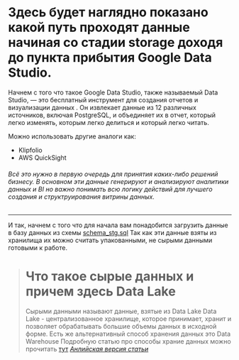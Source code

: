 # Здесь будет наглядно показано какой путь проходят данные начиная со стадии storage доходя до пункта прибытия Google Data Studio. 

Начнем с того что такое Google Data Studio, также называемый Data Studio, — это бесплатный инструмент для создания отчетов и визуализации данных . Он извлекает данные из 12 различных источников, включая PostgreSQL, и объединяет их в отчет, который легко изменять, которым легко делиться и который легко читать. 

Можно использовать другие аналоги как:

+ Klipfolio
+ AWS QuickSight

###### Всё это нужно в первую очередь для принятия каких-либо решений бизнесу. В основном эти данные генерируют и анализируют аналитики данных и BI но важно понимать всю логику действий для лучшего создания и структруирования витрины данных.

---

И так, начнем с того что для начала вам понадобится загрузить данные в базу данных из схемы [schema_stg.sql](https://github.com/ASAVDt/sql_date_eng/blob/main/practice_1/schema_stg.sql)
Так как эти данные взяты из хранилища их можно считать упакованными, не сырыми данными готовыми к работе. 

> # Что такое сырые данных и причем здесь Data Lake
> Сырыми данными называют данные, взятые из Data Lake
> Data Lake - централизованное хранилище, которое принимает, хранит и позволяет обрабатывать большие объемы данных в исходной форме.
> Есть же альтернативный способ хранения данных это Data Warehouse
> Подробную статью про способы храние данных можно прочитать [тут](https://habr.com/ru/articles/485180/)
> *[Анлийская версия статьи](https://medium.com/rock-your-data/getting-started-with-data-lake-4bb13643f9)*





